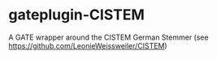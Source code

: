 # gateplugin-CISTEM
A GATE wrapper around the CISTEM German Stemmer (see https://github.com/LeonieWeissweiler/CISTEM)
